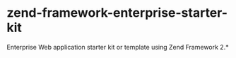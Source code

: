 # zend-framework-enterprise-starter-kit
Enterprise Web application starter kit or template using Zend Framework 2.*
